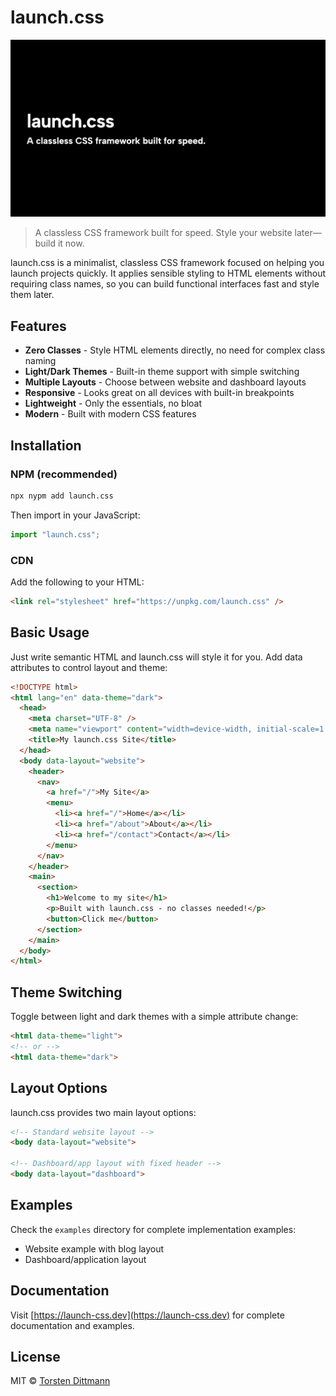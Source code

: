 # launch.css

![cover](cover.jpeg)

> A classless CSS framework built for speed. Style your website later—build it now.

launch.css is a minimalist, classless CSS framework focused on helping you launch projects quickly. It applies sensible styling to HTML elements without requiring class names, so you can build functional interfaces fast and style them later.

## Features

- **Zero Classes** - Style HTML elements directly, no need for complex class naming
- **Light/Dark Themes** - Built-in theme support with simple switching
- **Multiple Layouts** - Choose between website and dashboard layouts
- **Responsive** - Looks great on all devices with built-in breakpoints
- **Lightweight** - Only the essentials, no bloat
- **Modern** - Built with modern CSS features

## Installation

### NPM (recommended)

```bash
npx nypm add launch.css
```

Then import in your JavaScript:

```js
import "launch.css";
```

### CDN

Add the following to your HTML:

```html
<link rel="stylesheet" href="https://unpkg.com/launch.css" />
```

## Basic Usage

Just write semantic HTML and launch.css will style it for you. Add data attributes to control layout and theme:

```html
<!DOCTYPE html>
<html lang="en" data-theme="dark">
  <head>
    <meta charset="UTF-8" />
    <meta name="viewport" content="width=device-width, initial-scale=1.0" />
    <title>My launch.css Site</title>
  </head>
  <body data-layout="website">
    <header>
      <nav>
        <a href="/">My Site</a>
        <menu>
          <li><a href="/">Home</a></li>
          <li><a href="/about">About</a></li>
          <li><a href="/contact">Contact</a></li>
        </menu>
      </nav>
    </header>
    <main>
      <section>
        <h1>Welcome to my site</h1>
        <p>Built with launch.css - no classes needed!</p>
        <button>Click me</button>
      </section>
    </main>
  </body>
</html>
```

## Theme Switching

Toggle between light and dark themes with a simple attribute change:

```html
<html data-theme="light">
<!-- or -->
<html data-theme="dark">
```

## Layout Options

launch.css provides two main layout options:

```html
<!-- Standard website layout -->
<body data-layout="website">

<!-- Dashboard/app layout with fixed header -->
<body data-layout="dashboard">
```

## Examples

Check the `examples` directory for complete implementation examples:

- Website example with blog layout
- Dashboard/application layout

## Documentation

Visit [https://launch-css.dev](https://launch-css.dev) for complete documentation and examples.

## License

MIT © [Torsten Dittmann](https://github.com/TorstenDittmann)
